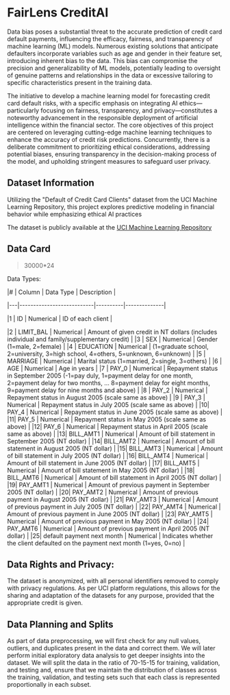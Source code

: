# FairLens CreditAI

Data bias poses a substantial threat to the accurate prediction of credit card default payments, influencing the efficacy, fairness, and transparency of machine learning (ML) models. Numerous existing solutions that anticipate defaulters incorporate variables such as age and gender in their feature set, introducing inherent bias to the data. This bias can compromise the precision and generalizability of ML models, potentially leading to oversight of genuine patterns and relationships in the data or excessive tailoring to specific characteristics present in the training
data.

The initiative to develop a machine learning model for forecasting credit card default risks, with a specific emphasis on integrating AI ethics—particularly focusing on fairness, transparency, and privacy—constitutes a noteworthy advancement in the responsible deployment of artificial intelligence within the financial sector. The core objectives of this project are centered on leveraging cutting-edge machine learning techniques to enhance the accuracy of credit risk predictions. Concurrently, there is a deliberate commitment to prioritizing ethical considerations, addressing potential biases, ensuring transparency in the decision-making process of the model, and upholding stringent measures to safeguard user privacy.

## Dataset Information
Utilizing the "Default of Credit Card Clients" dataset from the
UCI Machine Learning Repository, this project explores predictive modeling in financial
behavior while emphasizing ethical AI practices

The dataset is publicly available at the [UCI Machine Learning Repository](https://archive.ics.uci.edu/dataset/350/default+of+credit+card+clients)

## Data Card
>30000*24

Data Types:

|# | Column                      | Data Type | Description |

|---|---------------------------|----------|--------------|

|1 | ID        | Numerical | ID of each client |

|2 | LIMIT_BAL | Numerical | Amount of given credit in NT dollars (includes individual and family/supplementary credit) |
|3 | SEX       | Numerical | Gender (1=male, 2=female) |
|4 | EDUCATION | Numerical | (1=graduate school, 2=university, 3=high school, 4=others, 5=unknown, 6=unknown) |
|5 | MARRIAGE  | Numerical | Marital status (1=married, 2=single, 3=others) |
|6 | AGE       | Numerical | Age in years |
|7 | PAY_0     | Numerical | Repayment status in September 2005 (-1=pay duly, 1=payment delay for one month, 2=payment delay for two months, … 8=payment delay for eight months, 9=payment delay for nine months and above) |
|8 | PAY_2     | Numerical | Repayment status in August 2005 (scale same as above) |
|9 | PAY_3     | Numerical | Repayment status in July 2005 (scale same as above) |
|10| PAY_4     | Numerical | Repayment status in June 2005 (scale same as above) |
|11| PAY_5     | Numerical | Repayment status in May 2005 (scale same as above) |
|12| PAY_6     | Numerical | Repayment status in April 2005 (scale same as above) |
|13| BILL_AMT1 | Numerical | Amount of bill statement in September 2005 (NT dollar) |
|14| BILL_AMT2 | Numerical | Amount of bill statement in August 2005 (NT dollar) |
|15| BILL_AMT3 | Numerical | Amount of bill statement in July 2005 (NT dollar) |
|16| BILL_AMT4 | Numerical | Amount of bill statement in June 2005 (NT dollar) |
|17| BILL_AMT5 | Numerical | Amount of bill statement in May 2005 (NT dollar) |
|18| BILL_AMT6 | Numerical | Amount of bill statement in April 2005 (NT dollar) |
|19| PAY_AMT1  | Numerical | Amount of previous payment in September 2005 (NT dollar) |
|20| PAY_AMT2  | Numerical | Amount of previous payment in August 2005 (NT dollar) |
|21| PAY_AMT3  | Numerical | Amount of previous payment in July 2005 (NT dollar) |
|22| PAY_AMT4  | Numerical | Amount of previous payment in June 2005 (NT dollar) |
|23| PAY_AMT5  | Numerical | Amount of previous payment in May 2005 (NT dollar) |
|24| PAY_AMT6  | Numerical | Amount of previous payment in April 2005 (NT dollar) |
|25| default payment next month | Numerical | Indicates whether the client defaulted on the payment next month (1=yes, 0=no) |

##	Data Rights and Privacy: 
The dataset is anonymized, with all personal identifiers removed to comply with privacy regulations. As per UCI platform regulations, this allows for the sharing and adaptation of the datasets for any purpose, provided that the appropriate credit is given.

## Data Planning and Splits
As part of data preprocessing, we will first check for any null values, outliers, and duplicates present in the data and correct them. We will later perform initial exploratory data analysis to get deeper insights into the dataset.
We will split the data in the ratio of 70-15-15 for training, validation, and testing and, ensure that we maintain the distribution of classes across the training, validation, and testing sets such that each class is represented proportionally in each subset.

